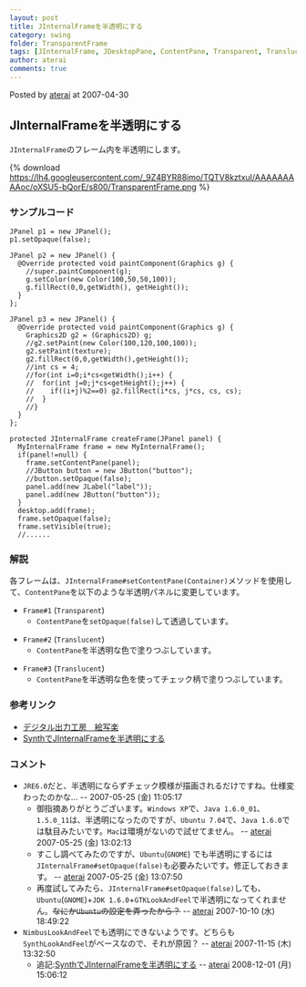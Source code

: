 ```yaml
---
layout: post
title: JInternalFrameを半透明にする
category: swing
folder: TransparentFrame
tags: [JInternalFrame, JDesktopPane, ContentPane, Transparent, Translucent]
author: aterai
comments: true
---
```


Posted by [aterai](http://terai.xrea.jp/aterai.html) at 2007-04-30

## JInternalFrameを半透明にする
`JInternalFrame`のフレーム内を半透明にします。


{% download https://lh4.googleusercontent.com/_9Z4BYR88imo/TQTV8kztxuI/AAAAAAAAAoc/oXSU5-bQorE/s800/TransparentFrame.png %}

### サンプルコード
<pre class="prettyprint"><code>JPanel p1 = new JPanel();
p1.setOpaque(false);

JPanel p2 = new JPanel() {
  @Override protected void paintComponent(Graphics g) {
    //super.paintComponent(g);
    g.setColor(new Color(100,50,50,100));
    g.fillRect(0,0,getWidth(), getHeight());
  }
};

JPanel p3 = new JPanel() {
  @Override protected void paintComponent(Graphics g) {
    Graphics2D g2 = (Graphics2D) g;
    //g2.setPaint(new Color(100,120,100,100));
    g2.setPaint(texture);
    g2.fillRect(0,0,getWidth(),getHeight());
    //int cs = 4;
    //for(int i=0;i*cs&lt;getWidth();i++) {
    //  for(int j=0;j*cs&lt;getHeight();j++) {
    //    if((i+j)%2==0) g2.fillRect(i*cs, j*cs, cs, cs);
    //  }
    //}
  }
};

protected JInternalFrame createFrame(JPanel panel) {
  MyInternalFrame frame = new MyInternalFrame();
  if(panel!=null) {
    frame.setContentPane(panel);
    //JButton button = new JButton("button");
    //button.setOpaque(false);
    panel.add(new JLabel("label"));
    panel.add(new JButton("button"));
  }
  desktop.add(frame);
  frame.setOpaque(false);
  frame.setVisible(true);
  //......
</code></pre>

### 解説
各フレームは、`JInternalFrame#setContentPane(Container)`メソッドを使用して、`ContentPane`を以下のような半透明パネルに変更しています。

- `Frame#1` (`Transparent`)
    - `ContentPane`を`setOpaque(false)`して透過しています。

<!-- dummy comment line for breaking list -->

- `Frame#2` (`Translucent`)
    - `ContentPane`を半透明な色で塗りつぶしています。

<!-- dummy comment line for breaking list -->

- `Frame#3` (`Translucent`)
    - `ContentPane`を半透明な色を使ってチェック柄で塗りつぶしています。

<!-- dummy comment line for breaking list -->

### 参考リンク
- [デジタル出力工房　絵写楽](http://www.bekkoame.ne.jp/~bootan/free2.html)
- [SynthでJInternalFrameを半透明にする](http://terai.xrea.jp/Swing/TranslucentFrame.html)

<!-- dummy comment line for breaking list -->

### コメント
- `JRE6.0`だと、半透明にならずチェック模様が描画されるだけですね。仕様変わったのかな… --  2007-05-25 (金) 11:05:17
    - 御指摘ありがとうございます。`Windows XP`で、`Java 1.6.0_01`、`1.5.0_11`は、半透明になったのですが、`Ubuntu 7.04`で、`Java 1.6.0`では駄目みたいです。`Mac`は環境がないので試せてません。 -- [aterai](http://terai.xrea.jp/aterai.html) 2007-05-25 (金) 13:02:13
    - すこし調べてみたのですが、`Ubuntu`(`GNOME`) でも半透明にするには`JInternalFrame#setOpaque(false)`も必要みたいです。修正しておきます。 -- [aterai](http://terai.xrea.jp/aterai.html) 2007-05-25 (金) 13:07:50
    - 再度試してみたら、`JInternalFrame#setOpaque(false)`しても、`Ubuntu`(`GNOME`)+`JDK 1.6.0`+`GTKLookAndFeel`で半透明になってくれません。~~なにか`Ubuntu`の設定を弄ったから？~~ -- [aterai](http://terai.xrea.jp/aterai.html) 2007-10-10 (水) 18:49:22
- `NimbusLookAndFeel`でも透明にできないようです。どちらも`SynthLookAndFeel`がベースなので、それが原因？ -- [aterai](http://terai.xrea.jp/aterai.html) 2007-11-15 (木) 13:32:50
    - 追記:[SynthでJInternalFrameを半透明にする](http://terai.xrea.jp/Swing/TranslucentFrame.html) -- [aterai](http://terai.xrea.jp/aterai.html) 2008-12-01 (月) 15:06:12

<!-- dummy comment line for breaking list -->

